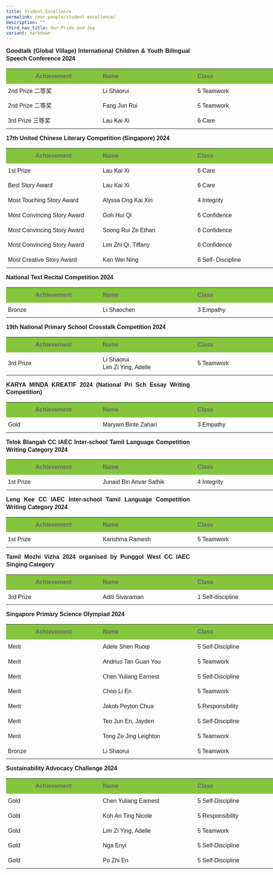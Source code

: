 ```yaml
---
title: Student Excellence
permalink: /our-people/student-excellence/
description: ""
third_nav_title: Our Pride and Joy
variant: markdown
---
```

<p style="line-height:1.3; font-size:16px; font-family:Arial; text-align:justify;"><b>Goodtalk (Global Village) International Children &amp; Youth Bilingual Speech Conference 2024</b></p>

<table style="width: 780px">
	<colgroup><col style="width: 260px"><col style="width: 260px"><col style="width: 260px"></colgroup>
	<tbody><tr>
		<th style="padding:10px 5px; vertical-align:middle; line-height:1.3; font-size:16px; font-family:Arial; background-color:#84c53d; color:#666">Achievement</th>
		<th style="padding:10px 5px; vertical-align:middle; line-height:1.3; font-size:16px; font-family:Arial; text-align:justify;background-color:#84c53d; color:#666">Name</th>
		<th style="padding:10px 5px; vertical-align:middle; line-height:1.3; font-size:16px; font-family:Arial; text-align:justify;background-color:#84c53d; color:#666">Class</th>
	</tr>
	<tr>
		<td style="padding:10px 5px; vertical-align:middle; line-height:1.3; font-size:16px; font-family:Arial; text-align:justify;">2nd Prize 二等奖</td>
		<td style="padding:10px 5px; vertical-align:middle; line-height:1.3; font-size:16px; font-family:Arial; text-align:justify;">Li Shaorui</td>
		<td style="padding:10px 5px; vertical-align:middle; line-height:1.3; font-size:16px; font-family:Arial; text-align:justify;">5 Teamwork</td>
	</tr>
	<tr>
		<td style="padding:10px 5px; vertical-align:middle; line-height:1.3; font-size:16px; font-family:Arial; text-align:justify;">2nd Prize 二等奖</td>
		<td style="padding:10px 5px; vertical-align:middle; line-height:1.3; font-size:16px; font-family:Arial; text-align:justify;">Fang Jun Rui</td>
		<td style="padding:10px 5px; vertical-align:middle; line-height:1.3; font-size:16px; font-family:Arial; text-align:justify;">5 Teamwork</td>
	</tr>
	<tr>
		<td style="padding:10px 5px; vertical-align:middle; line-height:1.3; font-size:16px; font-family:Arial; text-align:justify;">3rd Prize 三等奖</td>
		<td style="padding:10px 5px; vertical-align:middle; line-height:1.3; font-size:16px; font-family:Arial; text-align:justify;">Lau Kai Xi</td>
		<td style="padding:10px 5px; vertical-align:middle; line-height:1.3; font-size:16px; font-family:Arial; text-align:justify;">6 Care</td>
	</tr>
</tbody></table>

<p style="line-height:1.3; font-size:16px; font-family:Arial; text-align:justify;"><b>17th United Chinese Literary Competition (Singapore) 2024</b></p>

<table style="width: 780px">
	<colgroup><col style="width: 260px"><col style="width: 260px"><col style="width: 260px"></colgroup>
	<tbody><tr>
		<th style="padding:10px 5px; vertical-align:middle; line-height:1.3; font-size:16px; font-family:Arial; background-color:#84c53d; color:#666">Achievement</th>
		<th style="padding:10px 5px; vertical-align:middle; line-height:1.3; font-size:16px; font-family:Arial; text-align:justify;background-color:#84c53d; color:#666">Name</th>
		<th style="padding:10px 5px; vertical-align:middle; line-height:1.3; font-size:16px; font-family:Arial; text-align:justify;background-color:#84c53d; color:#666">Class</th>
	</tr>
	<tr>
		<td style="padding:10px 5px; vertical-align:middle; line-height:1.3; font-size:16px; font-family:Arial; text-align:justify;">1st Prize</td>
		<td style="padding:10px 5px; vertical-align:middle; line-height:1.3; font-size:16px; font-family:Arial; text-align:justify;">Lau Kai Xi</td>
		<td style="padding:10px 5px; vertical-align:middle; line-height:1.3; font-size:16px; font-family:Arial; text-align:justify;">6 Care</td>
	</tr>
	<tr>
		<td style="padding:10px 5px; vertical-align:middle; line-height:1.3; font-size:16px; font-family:Arial; text-align:justify;">Best Story Award</td>
		<td style="padding:10px 5px; vertical-align:middle; line-height:1.3; font-size:16px; font-family:Arial; text-align:justify;">Lau Kai Xi</td>
		<td style="padding:10px 5px; vertical-align:middle; line-height:1.3; font-size:16px; font-family:Arial; text-align:justify;">6 Care</td>
	</tr>
	<tr>
		<td style="padding:10px 5px; vertical-align:middle; line-height:1.3; font-size:16px; font-family:Arial; text-align:justify;">Most Touching Story Award</td>
		<td style="padding:10px 5px; vertical-align:middle; line-height:1.3; font-size:16px; font-family:Arial; text-align:justify;">Alyssa Ong Kai Xin </td>
		<td style="padding:10px 5px; vertical-align:middle; line-height:1.3; font-size:16px; font-family:Arial; text-align:justify;">4 Integrity</td>
	</tr>
	<tr>
		<td style="padding:10px 5px; vertical-align:middle; line-height:1.3; font-size:16px; font-family:Arial; text-align:justify;">Most Convincing Story Award</td>
		<td style="padding:10px 5px; vertical-align:middle; line-height:1.3; font-size:16px; font-family:Arial; text-align:justify;">Goh Hui Qi</td>
		<td style="padding:10px 5px; vertical-align:middle; line-height:1.3; font-size:16px; font-family:Arial; text-align:justify;">6 Confidence</td>
	</tr>
	<tr>
		<td style="padding:10px 5px; vertical-align:middle; line-height:1.3; font-size:16px; font-family:Arial; text-align:justify;">Most Convincing Story Award</td>
		<td style="padding:10px 5px; vertical-align:middle; line-height:1.3; font-size:16px; font-family:Arial; text-align:justify;">Soong Rui Ze Ethan</td>
		<td style="padding:10px 5px; vertical-align:middle; line-height:1.3; font-size:16px; font-family:Arial; text-align:justify;">6 Confidence</td>
	</tr>
	<tr>
		<td style="padding:10px 5px; vertical-align:middle; line-height:1.3; font-size:16px; font-family:Arial; text-align:justify;">Most Convincing Story Award</td>
		<td style="padding:10px 5px; vertical-align:middle; line-height:1.3; font-size:16px; font-family:Arial; text-align:justify;">Lim Zhi Qi, Tiffany</td>
		<td style="padding:10px 5px; vertical-align:middle; line-height:1.3; font-size:16px; font-family:Arial; text-align:justify;">6 Confidence</td>
	</tr>
	<tr>
		<td style="padding:10px 5px; vertical-align:middle; line-height:1.3; font-size:16px; font-family:Arial; text-align:justify;">Most Creative Story Award</td>
		<td style="padding:10px 5px; vertical-align:middle; line-height:1.3; font-size:16px; font-family:Arial; text-align:justify;">Kan Wei Ning</td>
		<td style="padding:10px 5px; vertical-align:middle; line-height:1.3; font-size:16px; font-family:Arial; text-align:justify;">6 Self- Discipline</td>
	</tr>
</tbody></table>

<p style="line-height:1.3; font-size:16px; font-family:Arial; text-align:justify;"><b>National Text Recital Competition 2024</b></p>

<table style="width: 780px">
	<colgroup><col style="width: 260px"><col style="width: 260px"><col style="width: 260px"></colgroup>
	<tbody><tr>
		<th style="padding:10px 5px; vertical-align:middle; line-height:1.3; font-size:16px; font-family:Arial; background-color:#84c53d; color:#666">Achievement</th>
		<th style="padding:10px 5px; vertical-align:middle; line-height:1.3; font-size:16px; font-family:Arial; text-align:justify;background-color:#84c53d; color:#666">Name</th>
		<th style="padding:10px 5px; vertical-align:middle; line-height:1.3; font-size:16px; font-family:Arial; text-align:justify;background-color:#84c53d; color:#666">Class</th>
	</tr>
	<tr>
		<td style="padding:10px 5px; vertical-align:middle; line-height:1.3; font-size:16px; font-family:Arial; text-align:justify;">Bronze</td>
		<td style="padding:10px 5px; vertical-align:middle; line-height:1.3; font-size:16px; font-family:Arial; text-align:justify;">Li Shaochen</td>
		<td style="padding:10px 5px; vertical-align:middle; line-height:1.3; font-size:16px; font-family:Arial; text-align:justify;">3 Empathy</td>
	</tr>
</tbody></table>

<p style="line-height:1.3; font-size:16px; font-family:Arial; text-align:justify;"><b>19th National Primary School Crosstalk Competition 2024</b></p>

<table style="width: 780px">
	<colgroup><col style="width: 260px"><col style="width: 260px"><col style="width: 260px"></colgroup>
	<tbody><tr>
		<th style="padding:10px 5px; vertical-align:middle; line-height:1.3; font-size:16px; font-family:Arial; background-color:#84c53d; color:#666">Achievement</th>
		<th style="padding:10px 5px; vertical-align:middle; line-height:1.3; font-size:16px; font-family:Arial; text-align:justify;background-color:#84c53d; color:#666">Name</th>
		<th style="padding:10px 5px; vertical-align:middle; line-height:1.3; font-size:16px; font-family:Arial; text-align:justify;background-color:#84c53d; color:#666">Class</th>
	</tr>
	<tr>
		<td style="padding:10px 5px; vertical-align:middle; line-height:1.3; font-size:16px; font-family:Arial; text-align:justify;">3rd Prize</td>
		<td style="padding:10px 5px; vertical-align:middle; line-height:1.3; font-size:16px; font-family:Arial; text-align:justify;">Li Shaorui<br>Lim Zi Ying, Adelle</td>
		<td style="padding:10px 5px; vertical-align:middle; line-height:1.3; font-size:16px; font-family:Arial; text-align:justify;">5 Teamwork</td>
	</tr>
</tbody></table>

<p style="line-height:1.3; font-size:16px; font-family:Arial; text-align:justify;"><b>KARYA MINDA KREATIF 2024 (National Pri Sch Essay Writing Competition)</b></p>

<table style="width: 780px">
	<colgroup><col style="width: 260px"><col style="width: 260px"><col style="width: 260px"></colgroup>
	<tbody><tr>
		<th style="padding:10px 5px; vertical-align:middle; line-height:1.3; font-size:16px; font-family:Arial; background-color:#84c53d; color:#666">Achievement</th>
		<th style="padding:10px 5px; vertical-align:middle; line-height:1.3; font-size:16px; font-family:Arial; text-align:justify;background-color:#84c53d; color:#666">Name</th>
		<th style="padding:10px 5px; vertical-align:middle; line-height:1.3; font-size:16px; font-family:Arial; text-align:justify;background-color:#84c53d; color:#666">Class</th>
	</tr>
	<tr>
		<td style="padding:10px 5px; vertical-align:middle; line-height:1.3; font-size:16px; font-family:Arial; text-align:justify;">Gold</td>
		<td style="padding:10px 5px; vertical-align:middle; line-height:1.3; font-size:16px; font-family:Arial; text-align:justify;">Maryam Binte Zahari</td>
		<td style="padding:10px 5px; vertical-align:middle; line-height:1.3; font-size:16px; font-family:Arial; text-align:justify;">3 Empathy</td>
	</tr>
</tbody></table>

<p style="line-height:1.3; font-size:16px; font-family:Arial; text-align:justify;"><b>Telok Blangah CC IAEC Inter-school Tamil Language Competition Writing Category 2024</b></p>

<table style="width: 780px">
	<colgroup><col style="width: 260px"><col style="width: 260px"><col style="width: 260px"></colgroup>
	<tbody><tr>
		<th style="padding:10px 5px; vertical-align:middle; line-height:1.3; font-size:16px; font-family:Arial; background-color:#84c53d; color:#666">Achievement</th>
		<th style="padding:10px 5px; vertical-align:middle; line-height:1.3; font-size:16px; font-family:Arial; text-align:justify;background-color:#84c53d; color:#666">Name</th>
		<th style="padding:10px 5px; vertical-align:middle; line-height:1.3; font-size:16px; font-family:Arial; text-align:justify;background-color:#84c53d; color:#666">Class</th>
	</tr>
	<tr>
		<td style="padding:10px 5px; vertical-align:middle; line-height:1.3; font-size:16px; font-family:Arial; text-align:justify;">1st Prize</td>
		<td style="padding:10px 5px; vertical-align:middle; line-height:1.3; font-size:16px; font-family:Arial; text-align:justify;">Junaid Bin Anvar Sathik</td>
		<td style="padding:10px 5px; vertical-align:middle; line-height:1.3; font-size:16px; font-family:Arial; text-align:justify;">4 Integrity</td>
	</tr>
</tbody></table>

<p style="line-height:1.3; font-size:16px; font-family:Arial; text-align:justify;"><b>Leng Kee CC IAEC Inter-school Tamil Language Competition Writing Category 2024</b></p>

<table style="width: 780px">
    <colgroup><col style="width: 260px"><col style="width: 260px"><col style="width: 260px"></colgroup>
    <tbody><tr>
        <th style="padding:10px 5px; vertical-align:middle; line-height:1.3; font-size:16px; font-family:Arial; background-color:#84c53d; color:#666">Achievement</th>
        <th style="padding:10px 5px; vertical-align:middle; line-height:1.3; font-size:16px; font-family:Arial; text-align:justify;background-color:#84c53d; color:#666">Name</th>
        <th style="padding:10px 5px; vertical-align:middle; line-height:1.3; font-size:16px; font-family:Arial; text-align:justify;background-color:#84c53d; color:#666">Class</th>
    </tr>
    <tr>
        <td style="padding:10px 5px; vertical-align:middle; line-height:1.3; font-size:16px; font-family:Arial; text-align:justify;">1st Prize</td>
        <td style="padding:10px 5px; vertical-align:middle; line-height:1.3; font-size:16px; font-family:Arial; text-align:justify;">Karishma Ramesh</td>
        <td style="padding:10px 5px; vertical-align:middle; line-height:1.3; font-size:16px; font-family:Arial; text-align:justify;">5 Teamwork</td>
    </tr>
</tbody></table>

<p style="line-height:1.3; font-size:16px; font-family:Arial; text-align:justify;"><b>Tamil Mozhi Vizha 2024 organised by Punggol West CC IAEC Singing Category</b></p>

<table style="width: 780px">
    <colgroup><col style="width: 260px"><col style="width: 260px"><col style="width: 260px"></colgroup>
    <tbody><tr>
        <th style="padding:10px 5px; vertical-align:middle; line-height:1.3; font-size:16px; font-family:Arial; background-color:#84c53d; color:#666">Achievement</th>
        <th style="padding:10px 5px; vertical-align:middle; line-height:1.3; font-size:16px; font-family:Arial; text-align:justify;background-color:#84c53d; color:#666">Name</th>
        <th style="padding:10px 5px; vertical-align:middle; line-height:1.3; font-size:16px; font-family:Arial; text-align:justify;background-color:#84c53d; color:#666">Class</th>
    </tr>
    <tr>
        <td style="padding:10px 5px; vertical-align:middle; line-height:1.3; font-size:16px; font-family:Arial; text-align:justify;">3rd Prize</td>
        <td style="padding:10px 5px; vertical-align:middle; line-height:1.3; font-size:16px; font-family:Arial; text-align:justify;">Aditi Sivaraman</td>
        <td style="padding:10px 5px; vertical-align:middle; line-height:1.3; font-size:16px; font-family:Arial; text-align:justify;">1 Self-discipline</td>
    </tr>
</tbody></table>

<p style="line-height:1.3; font-size:16px; font-family:Arial; text-align:justify;"><b>Singapore Primary Science Olympiad 2024</b></p>

<table style="width: 780px">
    <colgroup><col style="width: 260px"><col style="width: 260px"><col style="width: 260px"></colgroup>
    <tbody><tr>
        <th style="padding:10px 5px; vertical-align:middle; line-height:1.3; font-size:16px; font-family:Arial; background-color:#84c53d; color:#666">Achievement</th>
        <th style="padding:10px 5px; vertical-align:middle; line-height:1.3; font-size:16px; font-family:Arial; text-align:justify;background-color:#84c53d; color:#666">Name</th>
        <th style="padding:10px 5px; vertical-align:middle; line-height:1.3; font-size:16px; font-family:Arial; text-align:justify;background-color:#84c53d; color:#666">Class</th>
    </tr>
    <tr>
        <td style="padding:10px 5px; vertical-align:middle; line-height:1.3; font-size:16px; font-family:Arial; text-align:justify;">Merit</td>
        <td style="padding:10px 5px; vertical-align:middle; line-height:1.3; font-size:16px; font-family:Arial; text-align:justify;">Adele Shen Ruoqi</td>
        <td style="padding:10px 5px; vertical-align:middle; line-height:1.3; font-size:16px; font-family:Arial; text-align:justify;">5 Self-Discipline</td>
    </tr>
    <tr>
        <td style="padding:10px 5px; vertical-align:middle; line-height:1.3; font-size:16px; font-family:Arial; text-align:justify;">Merit</td>
        <td style="padding:10px 5px; vertical-align:middle; line-height:1.3; font-size:16px; font-family:Arial; text-align:justify;">Andrius Tan Guan You</td>
        <td style="padding:10px 5px; vertical-align:middle; line-height:1.3; font-size:16px; font-family:Arial; text-align:justify;">5 Teamwork</td>
    </tr>
    <tr>
        <td style="padding:10px 5px; vertical-align:middle; line-height:1.3; font-size:16px; font-family:Arial; text-align:justify;">Merit</td>
        <td style="padding:10px 5px; vertical-align:middle; line-height:1.3; font-size:16px; font-family:Arial; text-align:justify;">Chen Yuliang Earnest</td>
        <td style="padding:10px 5px; vertical-align:middle; line-height:1.3; font-size:16px; font-family:Arial; text-align:justify;">5 Self-Discipline</td>
    </tr>
    <tr>
        <td style="padding:10px 5px; vertical-align:middle; line-height:1.3; font-size:16px; font-family:Arial; text-align:justify;">Merit</td>
        <td style="padding:10px 5px; vertical-align:middle; line-height:1.3; font-size:16px; font-family:Arial; text-align:justify;">Choo Li En</td>
        <td style="padding:10px 5px; vertical-align:middle; line-height:1.3; font-size:16px; font-family:Arial; text-align:justify;">5 Teamwork</td>
    </tr>
    <tr>
        <td style="padding:10px 5px; vertical-align:middle; line-height:1.3; font-size:16px; font-family:Arial; text-align:justify;">Merit</td>
        <td style="padding:10px 5px; vertical-align:middle; line-height:1.3; font-size:16px; font-family:Arial; text-align:justify;">Jakob Peyton Chua</td>
        <td style="padding:10px 5px; vertical-align:middle; line-height:1.3; font-size:16px; font-family:Arial; text-align:justify;">5 Responsibility</td>
    </tr>
    <tr>
        <td style="padding:10px 5px; vertical-align:middle; line-height:1.3; font-size:16px; font-family:Arial; text-align:justify;">Merit</td>
        <td style="padding:10px 5px; vertical-align:middle; line-height:1.3; font-size:16px; font-family:Arial; text-align:justify;">Teo Jun En, Jayden</td>
        <td style="padding:10px 5px; vertical-align:middle; line-height:1.3; font-size:16px; font-family:Arial; text-align:justify;">5 Self-Discipline</td>
    </tr>
    <tr>
        <td style="padding:10px 5px; vertical-align:middle; line-height:1.3; font-size:16px; font-family:Arial; text-align:justify;">Merit</td>
        <td style="padding:10px 5px; vertical-align:middle; line-height:1.3; font-size:16px; font-family:Arial; text-align:justify;">Tong Ze Jing Leighton</td>
        <td style="padding:10px 5px; vertical-align:middle; line-height:1.3; font-size:16px; font-family:Arial; text-align:justify;">5 Teamwork</td>
    </tr>
    <tr>
        <td style="padding:10px 5px; vertical-align:middle; line-height:1.3; font-size:16px; font-family:Arial; text-align:justify;">Bronze</td>
        <td style="padding:10px 5px; vertical-align:middle; line-height:1.3; font-size:16px; font-family:Arial; text-align:justify;">Li Shaorui</td>
        <td style="padding:10px 5px; vertical-align:middle; line-height:1.3; font-size:16px; font-family:Arial; text-align:justify;">5 Teamwork</td>
    </tr>
</tbody></table>

<p style="line-height:1.3; font-size:16px; font-family:Arial; text-align:justify;"><b>Sustainability Advocacy Challenge 2024</b></p>

<table style="width: 780px">
    <colgroup><col style="width: 260px"><col style="width: 260px"><col style="width: 260px"></colgroup>
    <tbody><tr>
        <th style="padding:10px 5px; vertical-align:middle; line-height:1.3; font-size:16px; font-family:Arial; background-color:#84c53d; color:#666">Achievement</th>
        <th style="padding:10px 5px; vertical-align:middle; line-height:1.3; font-size:16px; font-family:Arial; text-align:justify;background-color:#84c53d; color:#666">Name</th>
        <th style="padding:10px 5px; vertical-align:middle; line-height:1.3; font-size:16px; font-family:Arial; text-align:justify;background-color:#84c53d; color:#666">Class</th>
    </tr>
    <tr>
        <td style="padding:10px 5px; vertical-align:middle; line-height:1.3; font-size:16px; font-family:Arial; text-align:justify;">Gold</td>
        <td style="padding:10px 5px; vertical-align:middle; line-height:1.3; font-size:16px; font-family:Arial; text-align:justify;">Chen Yuliang Earnest</td>
        <td style="padding:10px 5px; vertical-align:middle; line-height:1.3; font-size:16px; font-family:Arial; text-align:justify;">5 Self-Discipline</td>
    </tr>
    <tr>
        <td style="padding:10px 5px; vertical-align:middle; line-height:1.3; font-size:16px; font-family:Arial; text-align:justify;">Gold</td>
        <td style="padding:10px 5px; vertical-align:middle; line-height:1.3; font-size:16px; font-family:Arial; text-align:justify;">Koh An Ting Nicole</td>
        <td style="padding:10px 5px; vertical-align:middle; line-height:1.3; font-size:16px; font-family:Arial; text-align:justify;">5 Responsibility</td>
    </tr>
    <tr>
        <td style="padding:10px 5px; vertical-align:middle; line-height:1.3; font-size:16px; font-family:Arial; text-align:justify;">Gold</td>
        <td style="padding:10px 5px; vertical-align:middle; line-height:1.3; font-size:16px; font-family:Arial; text-align:justify;">Lim Zi Ying, Adelle</td>
        <td style="padding:10px 5px; vertical-align:middle; line-height:1.3; font-size:16px; font-family:Arial; text-align:justify;">5 Teamwork</td>
    </tr>
    <tr>
        <td style="padding:10px 5px; vertical-align:middle; line-height:1.3; font-size:16px; font-family:Arial; text-align:justify;">Gold</td>
        <td style="padding:10px 5px; vertical-align:middle; line-height:1.3; font-size:16px; font-family:Arial; text-align:justify;">Nga Enyi</td>
        <td style="padding:10px 5px; vertical-align:middle; line-height:1.3; font-size:16px; font-family:Arial; text-align:justify;">5 Self-Discipline</td>
    </tr>
    <tr>
        <td style="padding:10px 5px; vertical-align:middle; line-height:1.3; font-size:16px; font-family:Arial; text-align:justify;">Gold</td>
        <td style="padding:10px 5px; vertical-align:middle; line-height:1.3; font-size:16px; font-family:Arial; text-align:justify;">Po Zhi En</td>
        <td style="padding:10px 5px; vertical-align:middle; line-height:1.3; font-size:16px; font-family:Arial; text-align:justify;">5 Self-Discipline</td>
    </tr>
</tbody></table>